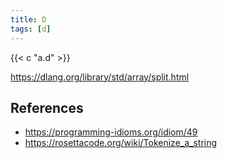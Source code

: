 ```yaml
---
title: D
tags: [d]
---
```


{{< c "a.d" >}}

<https://dlang.org/library/std/array/split.html>

## References

- <https://programming-idioms.org/idiom/49>
- <https://rosettacode.org/wiki/Tokenize_a_string>
